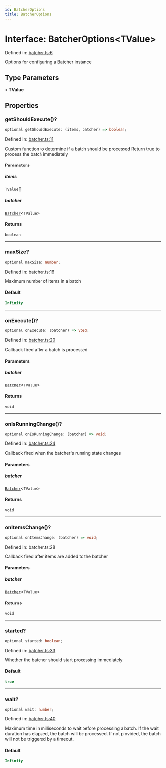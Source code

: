 ```yaml
---
id: BatcherOptions
title: BatcherOptions
---
```


<!-- DO NOT EDIT: this page is autogenerated from the type comments -->

# Interface: BatcherOptions\<TValue\>

Defined in: [batcher.ts:6](https://github.com/TanStack/pacer/blob/main/packages/pacer/src/batcher.ts#L6)

Options for configuring a Batcher instance

## Type Parameters

• **TValue**

## Properties

### getShouldExecute()?

```ts
optional getShouldExecute: (items, batcher) => boolean;
```

Defined in: [batcher.ts:11](https://github.com/TanStack/pacer/blob/main/packages/pacer/src/batcher.ts#L11)

Custom function to determine if a batch should be processed
Return true to process the batch immediately

#### Parameters

##### items

`TValue`[]

##### batcher

[`Batcher`](../classes/batcher.md)\<`TValue`\>

#### Returns

`boolean`

***

### maxSize?

```ts
optional maxSize: number;
```

Defined in: [batcher.ts:16](https://github.com/TanStack/pacer/blob/main/packages/pacer/src/batcher.ts#L16)

Maximum number of items in a batch

#### Default

```ts
Infinity
```

***

### onExecute()?

```ts
optional onExecute: (batcher) => void;
```

Defined in: [batcher.ts:20](https://github.com/TanStack/pacer/blob/main/packages/pacer/src/batcher.ts#L20)

Callback fired after a batch is processed

#### Parameters

##### batcher

[`Batcher`](../classes/batcher.md)\<`TValue`\>

#### Returns

`void`

***

### onIsRunningChange()?

```ts
optional onIsRunningChange: (batcher) => void;
```

Defined in: [batcher.ts:24](https://github.com/TanStack/pacer/blob/main/packages/pacer/src/batcher.ts#L24)

Callback fired when the batcher's running state changes

#### Parameters

##### batcher

[`Batcher`](../classes/batcher.md)\<`TValue`\>

#### Returns

`void`

***

### onItemsChange()?

```ts
optional onItemsChange: (batcher) => void;
```

Defined in: [batcher.ts:28](https://github.com/TanStack/pacer/blob/main/packages/pacer/src/batcher.ts#L28)

Callback fired after items are added to the batcher

#### Parameters

##### batcher

[`Batcher`](../classes/batcher.md)\<`TValue`\>

#### Returns

`void`

***

### started?

```ts
optional started: boolean;
```

Defined in: [batcher.ts:33](https://github.com/TanStack/pacer/blob/main/packages/pacer/src/batcher.ts#L33)

Whether the batcher should start processing immediately

#### Default

```ts
true
```

***

### wait?

```ts
optional wait: number;
```

Defined in: [batcher.ts:40](https://github.com/TanStack/pacer/blob/main/packages/pacer/src/batcher.ts#L40)

Maximum time in milliseconds to wait before processing a batch.
If the wait duration has elapsed, the batch will be processed.
If not provided, the batch will not be triggered by a timeout.

#### Default

```ts
Infinity
```
